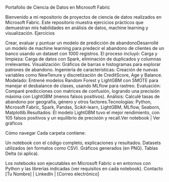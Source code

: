 Portafolio de Ciencia de Datos en Microsoft Fabric

Bienvenido a mi repositorio de proyectos de ciencia de datos realizados en Microsoft Fabric. Este repositorio muestra ejercicios prácticos que demuestran mis habilidades en análisis de datos, machine learning y visualización.
Ejercicios

Crear, evaluar y puntuar un modelo de predicción de abandonoDesarrollé un modelo de machine learning para predecir el abandono de clientes de un banco usando un dataset con 1000 registros. El proceso incluyó:
Carga y limpieza: Carga de datos con Spark, eliminación de duplicados y columnas irrelevantes.
Visualización: Gráficos de barras e histogramas para explorar patrones de abandono.
Ingeniería de características: Creación de nuevas variables como NewTenure y discretización de CreditScore, Age y Balance.
Modelado: Entrené modelos Random Forest y LightGBM con SMOTE para manejar el desbalance de clases, usando MLflow para rastreo.
Evaluación: Comparé predicciones con matrices de confusión, logrando una precisión máxima con LightGBM (menos falsos positivos).
Análisis: Calculé tasas de abandono por geografía, género y otros factores.Tecnologías: Python, Microsoft Fabric, Spark, Pandas, Scikit-learn, LightGBM, MLflow, Seaborn, Matplotlib.Resultados: El modelo LightGBM tuvo el mejor rendimiento, con 105 falsos positivos y un equilibrio de precisión y recall.Ver notebook | Ver gráficos



Cómo navegar
Cada carpeta contiene:

Un notebook con el código completo, explicaciones y resultados.
Datasets utilizados (en formatos como CSV).
Gráficos generados (en PNG).
Tablas Delta (si aplica).

Los notebooks son ejecutables en Microsoft Fabric o en entornos con Python y las librerías indicadas (ver requisitos en cada notebook).
Contacto
[Tu Nombre] | LinkedIn | [Correo electrónico]
